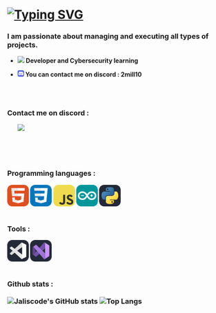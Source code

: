 # [![Typing SVG](https://readme-typing-svg.demolab.com?font=Fira+Code&pause=1000&color=FFFFFF&random=false&width=435&lines=Hi%2C+im+Jalisco)](https://git.io/typing-svg)

### I am passionate about managing and executing all types of projects.

- <p><img src="https://cdn3d.iconscout.com/3d/premium/thumb/cyber-securityprotect-shield-8936474-7277200.png?f=webp" width="15"><b> Developer and Cybersecurity learning </p>

- <p><img src="https://raw.githubusercontent.com/tandpfun/skill-icons/main/icons/Discord.svg" width="15"> You can contact me on discord : 2mill10
<b></p><br>
#
### Contact me on discord :
<div style="display : flex; width : 100%; padding-left : 1.5rem">
<br><img style="width : 45%; height : auto;" src="https://discord.c99.nl/widget/theme-4/1133196664505643169.png">
</div>

<br><br>
#
### Programming languages :
<img src="https://raw.githubusercontent.com/tandpfun/skill-icons/main/icons/HTML.svg" width="50">
<img src="https://raw.githubusercontent.com/tandpfun/skill-icons/main/icons/CSS.svg" width="50">
<img src="https://raw.githubusercontent.com/tandpfun/skill-icons/main/icons/JavaScript.svg" width="50">
<img src="https://github.com/tandpfun/skill-icons/blob/main/icons/Arduino.svg" width="50">
<img src="https://raw.githubusercontent.com/tandpfun/skill-icons/main/icons/Python-Dark.svg" width="50"><br>

#
### Tools :
<img src="https://raw.githubusercontent.com/tandpfun/skill-icons/main/icons/VSCode-Dark.svg" width="50"> 
<img src="https://raw.githubusercontent.com/tandpfun/skill-icons/main/icons/VisualStudio-Dark.svg" width="50">

#
### Github stats :<br><br> ![Jaliscode's GitHub stats](https://github-readme-stats.vercel.app/api?username=Jaliscode&show_icons=true&theme=radical) ![Top Langs](https://github-readme-stats.vercel.app/api/top-langs/?username=Jaliscode&layout=compact&theme=radical)




